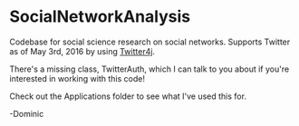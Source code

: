# SocialNetworkAnalysis
Codebase for social science research on social networks. Supports Twitter as of May 3rd, 2016 by using <a href="http://twitter4j.org/en/index.html" target="_blank">Twitter4j</a>.

There's a missing class, TwitterAuth, which I can talk to you about if you're interested in working with this code!

Check out the Applications folder to see what I've used this for.

-Dominic